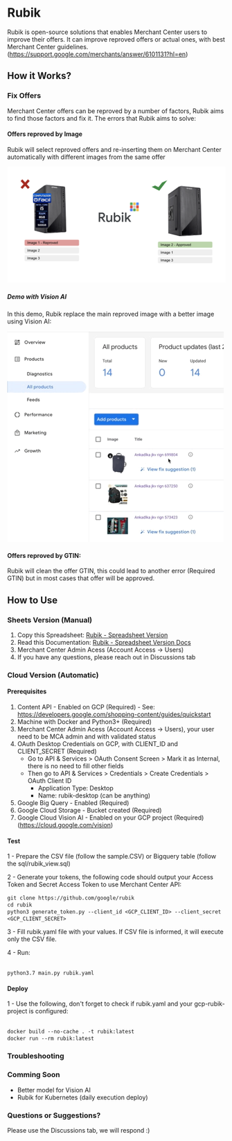 # Rubik

Rubik is open-source solutions that enables Merchant Center users to improve their offers. It can improve reproved offers or actual ones, with best Merchant Center guidelines. (https://support.google.com/merchants/answer/6101131?hl=en)

## How it Works?

### Fix Offers

Merchant Center offers can be reproved by a number of factors, Rubik aims to find those factors and fix it.
The errors that Rubik aims to solve:

#### Offers reproved by Image

Rubik will select reproved offers and re-inserting them on Merchant Center automatically with different images from the same offer

![Rubik Present](images/rubik_3.png?raw=true "Rubik Present")

##### Demo with Vision AI

In this demo, Rubik replace the main reproved image with a better image using Vision AI:

![Rubik Example](images/rubik_example.gif?raw=true "Rubik Example")

#### Offers reproved by GTIN: 

Rubik will clean the offer GTIN, this could lead to another error (Required GTIN) but in most cases that offer will be approved.


## How to Use

### Sheets Version (Manual)

1. Copy this Spreadsheet: [Rubik - Spreadsheet Version](https://docs.google.com/spreadsheets/d/1V9Sim1E6waqWJaqppjDDuhgfYQqUKTXkcF-zGQXOBIA/copy?usp=sharing)
2. Read this Documentation: [Rubik - Spreadsheet Version Docs](https://docs.google.com/document/d/1q7rgzG88ZS9-SKSItI4H1DPsXmmNDDfr1V_VaQNEpZ8/copy)
3. Merchant Center Admin Acess (Account Access -> Users)
4. If you have any questions, please reach out in Discussions tab


### Cloud Version (Automatic)

#### Prerequisites

 1. Content API - Enabled on GCP (Required) - See: https://developers.google.com/shopping-content/guides/quickstart
 2. Machine with Docker and Python3+ (Required)
 3. Merchant Center Admin Acess (Account Access -> Users), your user need to be MCA admin and with validated status
 4. OAuth Desktop Credentials on GCP, with CLIENT_ID and CLIENT_SECRET (Required)
    - Go to API & Services > OAuth Consent Screen > Mark it as Internal, there is no need to fill other fields
    - Then go to API & Services > Credentials > Create Credentials > OAuth Client ID
        - Application Type: Desktop
        - Name: rubik-desktop (can be anything)
 5. Google Big Query - Enabled (Required)
 6. Google Cloud Storage - Bucket created (Required)
 7. Google Cloud Vision AI - Enabled on your GCP project (Required) (https://cloud.google.com/vision)

#### Test

1 - Prepare the CSV file (follow the sample.CSV) or Bigquery table (follow the sql/rubik_view.sql)

2 - Generate your tokens, the following code should output your Access Token and Secret Access Token to use Merchant Center API:

``` shell
git clone https://github.com/google/rubik
cd rubik
python3 generate_token.py --client_id <GCP_CLIENT_ID> --client_secret <GCP_CLIENT_SECRET>
```

3 - Fill rubik.yaml file with your values. If CSV file is informed, it will execute only the CSV file.

4 - Run:

``` python3

python3.7 main.py rubik.yaml

```

#### Deploy

1 - Use the following, don't forget to check if rubik.yaml and your gcp-rubik-project is configured:

``` docker

docker build --no-cache . -t rubik:latest
docker run --rm rubik:latest

```

### Troubleshooting

### Comming Soon

- Better model for Vision AI
- Rubik for Kubernetes (daily execution deploy)

### Questions or Suggestions?

Please use the Discussions tab, we will respond :)


